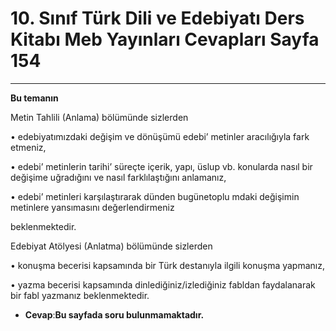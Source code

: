 # 10. Sınıf Türk Dili ve Edebiyatı Ders Kitabı Meb Yayınları Cevapları Sayfa 154

---

**Bu temanın**

 Metin Tahlili (Anlama) bölümünde sizlerden

 • edebiyatımızdaki değişim ve dönüşümü edebi’ metinler aracılığıyla fark etmeniz,

 • edebi’ metinlerin tarihi’ süreçte içerik, yapı, üslup vb. konularda nasıl bir değişime uğradığını ve nasıl farklılaştığını anlamanız,

 • edebi’ metinleri karşılaştırarak dünden bugünetoplu mdaki değişimin metinlere yansımasını değerlendirmeniz

 beklenmektedir.

Edebiyat Atölyesi (Anlatma) bölümünde sizlerden

 • konuşma becerisi kapsamında bir Türk destanıyla ilgili konuşma yapmanız,

 • yazma becerisi kapsamında dinlediğiniz/izlediğiniz fabldan faydalanarak bir fabl yazmanız beklenmektedir.

-   **Cevap**:**Bu sayfada soru bulunmamaktadır.**